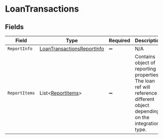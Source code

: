 # LoanTransactions


## Fields

| Field                                                                                                                      | Type                                                                                                                       | Required                                                                                                                   | Description                                                                                                                |
| -------------------------------------------------------------------------------------------------------------------------- | -------------------------------------------------------------------------------------------------------------------------- | -------------------------------------------------------------------------------------------------------------------------- | -------------------------------------------------------------------------------------------------------------------------- |
| `ReportInfo`                                                                                                               | [LoanTransactionsReportInfo](../../Models/Components/LoanTransactionsReportInfo.md)                                        | :heavy_minus_sign:                                                                                                         | N/A                                                                                                                        |
| `ReportItems`                                                                                                              | List<[ReportItems](../../Models/Components/ReportItems.md)>                                                                | :heavy_minus_sign:                                                                                                         | Contains object of reporting properties. The loan ref will reference a different object depending on the integration type. |